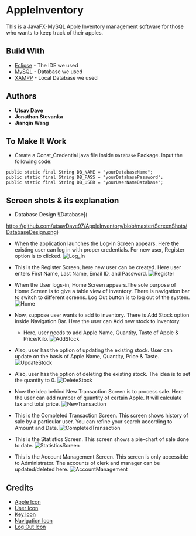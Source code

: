 # AppleInventory

This is a JavaFX-MySQL Apple Inventory management software for those who wants to keep track of their apples.

## Build With

* [Eclipse](https://www.eclipse.org/ide/) - The IDE we used
* [MySQL](https://www.mysql.com/) - Database we used
* [XAMPP](https://www.apachefriends.org/index.html) - Local Database we used

## Authors
* **Utsav Dave**
* **Jonathan Stevanka**
* **Jianqin Wang**

## To Make It Work
* Create a Const_Credential java file inside `Database` Package. Input the following code:

```
public static final String DB_NAME = "yourDatabaseName";
public static final String DB_PASS = "yourDatabasePassword";
public static final String DB_USER = "yourUserNameDatabase";
```

## Screen shots & its explanation

* Database Design
![Database](

https://github.com/utsavDave97/AppleInventory/blob/master/ScreenShots/DatabaseDesign.png)
 
* When the application launches the Log-In Screen appears. Here the existing user can log in with proper credentials. For new user, Register option is to clicked.
![Log_In](https://github.com/utsavDave97/AppleInventory/blob/master/ScreenShots/LogIn.png)

* This is the Register Screen, here new user can be created. Here user enters First Name, Last Name, Email ID, and Password.
![Register](https://github.com/utsavDave97/AppleInventory/blob/master/ScreenShots/Register.png)

* When the User logs-in, Home Screen appears.The sole purpose of Home Screen is to give a table view of inventory. There is navigation bar to switch to different screens. Log Out button is to log out of the system.
![Home](https://github.com/utsavDave97/AppleInventory/blob/master/ScreenShots/HomeScreen.png)

* Now, suppose user wants to add to inventory. There is Add Stock option inside Navigation Bar. Here the user can Add new stock to inventory.
  * Here, user needs to add Apple Name, Quantity, Taste of Apple & Price/Kilo.
![AddStock](https://github.com/utsavDave97/AppleInventory/blob/master/ScreenShots/AddStock.png)

* Also, user has the option of updating the existing stock. User can update on the basis of Apple Name, Quantity, Price & Taste.
![UpdateStock](https://github.com/utsavDave97/AppleInventory/blob/master/ScreenShots/UpdateStock.png)

* Also, user has the option of deleting the existing stock. The idea is to set the quantity to 0.
![DeleteStock](https://github.com/utsavDave97/AppleInventory/blob/master/ScreenShots/DeleteStock.png)

* Now the idea behind New Transaction Screen is to process sale. Here the user can add number of quantity of certain Apple. It will calculate tax and total price.
![NewTransaction](https://github.com/utsavDave97/AppleInventory/blob/master/ScreenShots/NewTransaction.png)

* This is the Completed Transaction Screen. This screen shows history of sale by a particular user. You can refine your search according to Amount and Date.
![CompletedTransaction](https://github.com/utsavDave97/AppleInventory/blob/master/ScreenShots/CompletedTransaction.png)

* This is the Statistics Screen. This screen shows a pie-chart of sale done to date.
![StatisticsScreen](https://github.com/utsavDave97/AppleInventory/blob/master/ScreenShots/StatisticsScreen.png)

* This is the Account Management Screen. This screen is only accessible to Administrator. The accounts of clerk and manager can be updated/deleted here.
![AccountManagement](https://github.com/utsavDave97/AppleInventory/blob/DAObranch/ScreenShots/AccountManagement.png)

## Credits

* [Apple Icon](https://www.flaticon.com/authors/smashicons)
* [User Icon](https://www.flaticon.com/authors/freepik)
* [Key Icon](https://www.flaticon.com/authors/yannick)
* [Navigation Icon](https://www.flaticon.com/authors/smashicons)
* [Log Out Icon](https://www.flaticon.com/authors/freepik)
